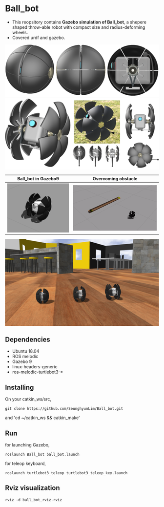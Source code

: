 # Ball_bot
* This reopsitory contains __Gazebo simulation of Ball_bot__, a shepere shaped throw-able robot with compact size and radius-deforming wheels.
* Covered urdf and gazebo.

<center><img src="https://github.com/SeunghyunLim/Ball_bot/blob/master/img/design_ball.PNG" alt="drawing" width="720"/></center>
<center><img src="https://github.com/SeunghyunLim/Ball_bot/blob/master/img/design_wheel.PNG" alt="drawing" width="720"/></center>

| Ball_bot in Gazebo9 | Overcoming obstacle |
|---|---|
|<center><img src="https://github.com/SeunghyunLim/Ball_bot/blob/master/img/ball_bot.png" alt="drawing" width="285"/></center>|<center><img src="https://github.com/SeunghyunLim/Ball_bot/blob/master/gif/ball_bot.gif" alt="drawing" width="385"/></center>|

<center><img src="https://github.com/SeunghyunLim/Ball_bot/blob/master/img/variable_bots.png" alt="drawing" width="720"/></center>

## Dependencies
- Ubuntu 18.04
- ROS melodic
- Gazebo 9
- linux-headers-generic
- ros-melodic-turtlebot3-*


## Installing
On your catkin_ws/src,
```
git clone https://github.com/SeunghyunLim/Ball_bot.git
```
and 'cd ~/catkin_ws && catkin_make'

## Run
for launching Gazebo,
```
roslaunch Ball_bot ball_bot.launch
```
for teleop keyboard,
```
roslaunch turtlebot3_teleop turtlebot3_teleop_key.launch
```

## Rviz visualization
```
rviz -d ball_bot_rviz.rviz
```
